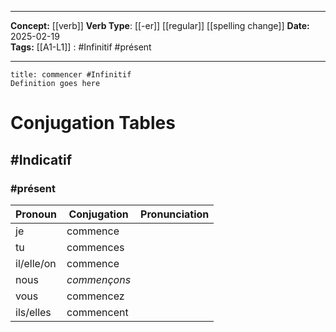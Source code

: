 
---

**Concept:** [[verb]]
**Verb Type**: [[-er]] [[regular]] [[spelling change]]
**Date:** 2025-02-19  
**Tags:** 
	[[A1-L1]] : #Infinitif #présent 

---

```ad-summary
title: commencer #Infinitif
Definition goes here
```

# Conjugation Tables

## #Indicatif

### #présent

| Pronoun    | Conjugation  | Pronunciation |
| ---------- | ------------ | ------------- |
| je         | commence     |               |
| tu         | commences    |               |
| il/elle/on | commence     |               |
| nous       | *commençons* |               |
| vous       | commencez    |               |
| ils/elles  | commencent   |               |

